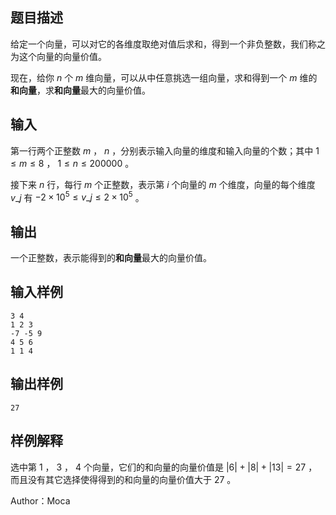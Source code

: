 ## 题目描述
给定一个向量，可以对它的各维度取绝对值后求和，得到一个非负整数，我们称之为这个向量的向量价值。

现在，给你 $n$ 个 $m$ 维向量，可以从中任意挑选一组向量，求和得到一个 $m$ 维的**和向量**，求**和向量**最大的向量价值。
## 输入
第一行两个正整数 $m$ ， $n$ ，分别表示输入向量的维度和输入向量的个数；其中 $1 \le m \le 8$ ， $1 \le n \le 200000$ 。

接下来 $n$ 行，每行 $m$ 个正整数，表示第 $i$ 个向量的 $m$ 个维度，向量的每个维度 $v\_{j}$ 有 $-2\times10^5 \le v\_j \le 2\times 10^5$ 。
## 输出
一个正整数，表示能得到的**和向量**最大的向量价值。
## 输入样例
    3 4
    1 2 3
    -7 -5 9
    4 5 6
    1 1 4
## 输出样例
    27
## 样例解释
选中第 $1$ ， $3$ ， $4$  个向量，它们的和向量的向量价值是 $|6| + |8| + |13| = 27$ ，而且没有其它选择使得得到的和向量的向量价值大于 $27$ 。

Author：Moca